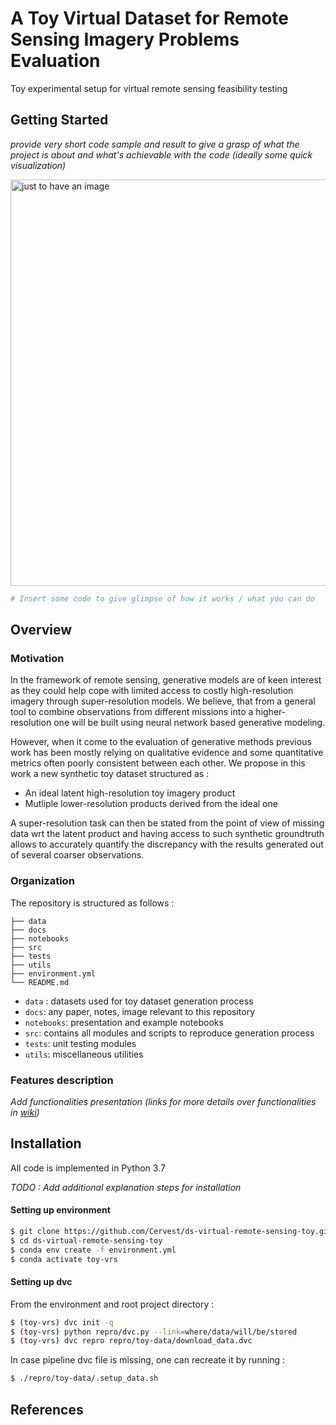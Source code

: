# A Toy Virtual Dataset for Remote Sensing Imagery Problems Evaluation
Toy experimental setup for virtual remote sensing feasibility testing


## Getting Started

_provide very short code sample and result to give a grasp of what the project is about and what's achievable with the code (ideally some quick visualization)_

<img src="https://github.com/Cervest/ds-virtual-remote-sensing-toy/blob/master/docs/source/img/mnist_ideal_generation.png" alt="just to have an image" width="650"/>

```python
# Insert some code to give glimpse of how it works / what you can do
```


## Overview

### Motivation

In the framework of remote sensing, generative models are of keen interest as they could help cope with limited access to costly high-resolution imagery through super-resolution models. We believe, that from a general tool to combine observations from different missions into a higher-resolution one will be built using neural network based generative modeling.

However, when it come to the evaluation of generative methods previous work has been mostly relying on qualitative evidence and some quantitative metrics often poorly consistent between each other. We propose in this work a new synthetic toy dataset structured as :

- An ideal latent high-resolution toy imagery product
- Mutliple lower-resolution products derived from the ideal one

A super-resolution task can then be stated from the point of view of missing data wrt the latent product and having access to such synthetic groundtruth allows to accurately quantify the discrepancy with the results generated out of several coarser observations.

### Organization

The repository is structured as follows :

```
├── data
├── docs
├── notebooks
├── src
├── tests
├── utils
├── environment.yml
└── README.md
```
- `data` : datasets used for toy dataset generation process
- `docs`: any paper, notes, image relevant to this repository
- `notebooks`: presentation and example notebooks
- `src`: contains all modules and scripts to reproduce generation process
- `tests`: unit testing modules
- `utils`: miscellaneous utilities

### Features description
_Add functionalities presentation (links for more details over functionalities in [wiki](https://github.com/Cervest/ds-virtual-remote-sensing-toy/wiki))_

## Installation

All code is implemented in Python 3.7

_TODO : Add additional explanation steps for installation_

#### Setting up environment
```bash
$ git clone https://github.com/Cervest/ds-virtual-remote-sensing-toy.git
$ cd ds-virtual-remote-sensing-toy
$ conda env create -f environment.yml
$ conda activate toy-vrs
```

#### Setting up dvc

From the environment and root project directory :

```bash
$ (toy-vrs) dvc init -q
$ (toy-vrs) python repro/dvc.py --link=where/data/will/be/stored
$ (toy-vrs) dvc repro repro/toy-data/download_data.dvc
```

In case pipeline dvc file is missing, one can recreate it by running :

```bash
$ ./repro/toy-data/.setup_data.sh
```

## References
